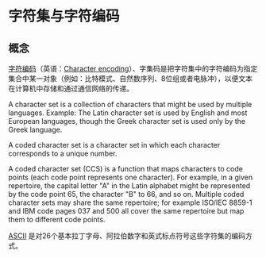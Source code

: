 # 字符集与字符编码

## 概念


[字符编码](https://zh.wikipedia.org/wiki/%E5%AD%97%E7%AC%A6%E7%BC%96%E7%A0%81)（英语：[Character encoding](https://en.wikipedia.org/wiki/Character_encoding)）、字集码是把字符集中的字符编码为指定集合中某一对象（例如：比特模式、自然数序列、8位组或者电脉冲），以便文本在计算机中存储和通过通信网络的传递。 

A character set is a collection of characters that might be used by multiple languages. Example: The Latin character set is used by English and most European languages, though the Greek character set is used only by the Greek language.

A coded character set is a character set in which each character corresponds to a unique number.

A coded character set (CCS) is a function that maps characters to code points (each code point represents one character). For example, in a given repertoire, the capital letter "A" in the Latin alphabet might be represented by the code point 65, the character "B" to 66, and so on. Multiple coded character sets may share the same repertoire; for example ISO/IEC 8859-1 and IBM code pages 037 and 500 all cover the same repertoire but map them to different code points.

[ASCII](https://zh.wikipedia.org/wiki/ASCII) 是对26个基本拉丁字母、阿拉伯数字和英式标点符号这些字符集的编码方式。